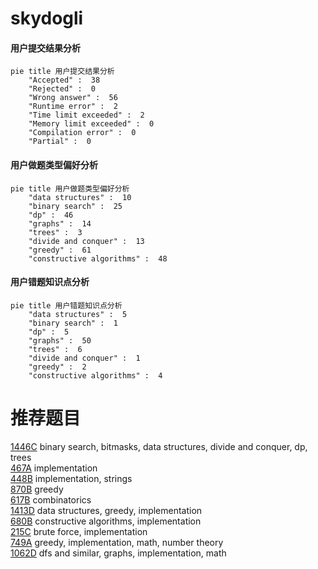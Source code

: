 # skydogli

<!-- tabs:start -->



#### **用户提交结果分析**

```mermaid
pie title 用户提交结果分析
    "Accepted" :  38
    "Rejected" :  0
    "Wrong answer" :  56
    "Runtime error" :  2
    "Time limit exceeded" :  2
    "Memory limit exceeded" :  0
    "Compilation error" :  0
    "Partial" :  0
```

#### **用户做题类型偏好分析**

```mermaid
pie title 用户做题类型偏好分析
    "data structures" :  10
    "binary search" :  25
    "dp" :  46
    "graphs" :  14
    "trees" :  3
    "divide and conquer" :  13
    "greedy" :  61
    "constructive algorithms" :  48
```
#### **用户错题知识点分析**

```mermaid
pie title 用户错题知识点分析
    "data structures" :  5
    "binary search" :  1
    "dp" :  5
    "graphs" :  50
    "trees" :  6
    "divide and conquer" :  1
    "greedy" :  2
    "constructive algorithms" :  4
```



<!-- tabs:end -->
# 推荐题目
[1446C](https://codeforces.com/contest/1446/problem/C)		binary search,
                        bitmasks,
                        data structures,
                        divide and conquer,
                        dp,
                        trees		  
[467A](https://codeforces.com/contest/467/problem/A)		implementation		  
[448B](https://codeforces.com/contest/448/problem/B)		implementation,
                        strings		  
[870B](https://codeforces.com/contest/870/problem/B)		greedy		  
[617B](https://codeforces.com/contest/617/problem/B)		combinatorics		  
[1413D](https://codeforces.com/contest/1413/problem/D)		data structures,
                        greedy,
                        implementation		  
[680B](https://codeforces.com/contest/680/problem/B)		constructive algorithms,
                        implementation		  
[215C](https://codeforces.com/contest/215/problem/C)		brute force,
                        implementation		  
[749A](https://codeforces.com/contest/749/problem/A)		greedy,
                        implementation,
                        math,
                        number theory		  
[1062D](https://codeforces.com/contest/1062/problem/D)		dfs and similar,
                        graphs,
                        implementation,
                        math		  
